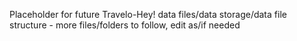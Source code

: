 Placeholder for future Travelo-Hey! data files/data storage/data file structure - more files/folders to follow, edit as/if needed

